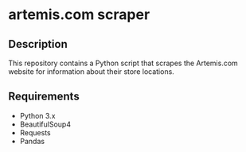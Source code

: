 # artemis.com scraper
## Description
This repository contains a Python script that scrapes the Artemis.com website for information about their store locations.
## Requirements
- Python 3.x
- BeautifulSoup4
- Requests
- Pandas


